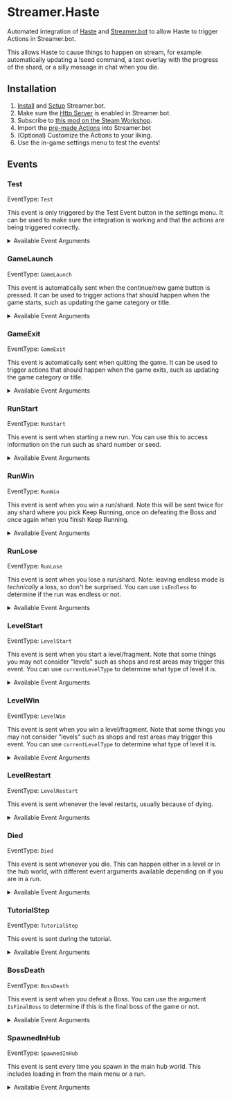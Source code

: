 # Streamer.Haste

Automated integration of [Haste](https://store.steampowered.com/app/1796470/HASTE_Broken_Worlds/) and [Streamer.bot](https://streamer.bot/) to allow Haste to trigger Actions in Streamer.bot.

This allows Haste to cause things to happen on stream, for example: automatically updating a !seed command, a text overlay with the progress of the shard, or a silly message in chat when you die.

## Installation

1) [Install](https://docs.streamer.bot/get-started/installation) and [Setup](https://docs.streamer.bot/get-started/setup) Streamer.bot.
2) Make sure the [Http Server](https://docs.streamer.bot/api/servers/http) is enabled in Streamer.bot.
2) Subscribe to [this mod on the Steam Workshop](https://steamcommunity.com/sharedfiles/filedetails/?id=3464256363).
3) Import the [pre-made Actions](Streamer.Haste.streamerbot) into Streamer.bot
4) (Optional) Customize the Actions to your liking.
5) Use the in-game settings menu to test the events!

## Events

### Test

EventType: `Test`

This event is only triggered by the Test Event button in the settings menu. It can be used to make sure the integration is working and that the actions are being triggered correctly.

<details>
<summary>Available Event Arguments</summary>

| Name | Example | Description |
|------|-------------| ------------------|
| eventType | `Test` | The type of event. This will always be `Test` for this event. |

</details>

### GameLaunch

EventType: `GameLaunch`

This event is automatically sent when the continue/new game button is pressed. It can be used to trigger actions that should happen when the game starts, such as updating the game category or title.

<details>
<summary>Available Event Arguments</summary>

| Name | Example | Description |
|------|-------------| ------------------|
| eventType | `GameLaunch` | The type of event. This will always be `GameLaunch` for this event. |

</details>

### GameExit

EventType: `GameExit`

This event is automatically sent when quitting the game. It can be used to trigger actions that should happen when the game exits, such as updating the game category or title.

<details>
<summary>Available Event Arguments</summary>

| Name | Example | Description |
|------|-------------| ------------------|
| eventType | `GameExit` | The type of event. This will always be `GameExit` for this event. |

</details>

### RunStart

EventType: `RunStart`

This event is sent when starting a new run. You can use this to access information on the run such as shard number or seed.

<details>
<summary>Available Event Arguments</summary>

| Name | Example | Description |
|------|-------------| ------------------|
| eventType | `RunStart` | The type of event. This will always be `RunStart` for this event. |
| inRun | `True` | Whether the player is in a run or not. |
| isEndless | `False` | Whether the run is configured to be endless. |
| isKeepRunning | `False` | Whether the run is currently in the Keep Running state post-boss. |
| shardId | `0` | The ID of the shard. Add one to get the shard number for shards 1-10. Endless Shard has a shardId of `100` |
| seed | `1744746608` | The seed of the run. |
| queuedNodeCount | `0` | The number of queued nodes in the current path. |
| runTitle | `Forest 1` | The title of the run. |
| lives | `3` | The number of lives remaining. |
| maxLives | `3` | The maximum number of lives. |
| currentLevel | `0` | The current level of the run. |
| currentLevelType | `Default` | The type of the current level. Values are `Default`, `Shop`, `Challenge`, `Encounter`, `Boss`, and `RestStop` |
| currentHealth | `100` | The current health of the player. |
| maxHealth | `100` | The maximum health of the player. |
| currentEnergy | `0.126` | The current energy of the player. Note as of the first release of this mod it's best used for percentage of energy available. |
| maxEnergy | `1` | The maximum energy of the player. Note as of the first release of this mod it's best used for percentage of energy available. |

</details>

### RunWin

EventType: `RunWin`

This event is sent when you win a run/shard. Note this will be sent twice for any shard where you pick Keep Running, once on defeating the Boss and once again when you finish Keep Running.

<details>
<summary>Available Event Arguments</summary>

| Name | Example | Description |
|------|-------------| ------------------|
| eventType | `RunWin` | The type of event. This will always be `RunWin` for this event. |
| inRun | `True` | Whether the player is in a run or not. |
| isEndless | `False` | Whether the run is configured to be endless. |
| isKeepRunning | `False` | Whether the run is currently in the Keep Running state post-boss. |
| shardId | `0` | The ID of the shard. Add one to get the shard number for shards 1-10. Endless Shard has a shardId of `100` |
| seed | `1744746608` | The seed of the run. |
| queuedNodeCount | `0` | The number of queued nodes in the current path. |
| runTitle | `Forest 1` | The title of the run. |
| lives | `3` | The number of lives remaining. |
| maxLives | `3` | The maximum number of lives. |
| currentLevel | `0` | The current level of the run. |
| currentLevelType | `Boss` | The type of the current level. Values are `Default`, `Shop`, `Challenge`, `Encounter`, `Boss`, and `RestStop` |
| currentHealth | `100` | The current health of the player. |
| maxHealth | `100` | The maximum health of the player. |
| currentEnergy | `0.126` | The current energy of the player. Note as of the first release of this mod it's best used for percentage of energy available. |
| maxEnergy | `1` | The maximum energy of the player. Note as of the first release of this mod it's best used for percentage of energy available. |

</details>

### RunLose

EventType: `RunLose`

This event is sent when you lose a run/shard. Note: leaving endless mode is *technically* a loss, so don't be surprised. You can use `isEndless` to determine if the run was endless or not.

<details>
<summary>Available Event Arguments</summary>

| Name | Example | Description |
|------|-------------| ------------------|
| eventType | `RunLose` | The type of event. This will always be `RunLose` for this event. |
| inRun | `True` | Whether the player is in a run or not. |
| isEndless | `False` | Whether the run is configured to be endless. |
| isKeepRunning | `False` | Whether the run is currently in the Keep Running state post-boss. |
| shardId | `0` | The ID of the shard. Add one to get the shard number for shards 1-10. Endless Shard has a shardId of `100` |
| seed | `1744746608` | The seed of the run. |
| queuedNodeCount | `0` | The number of queued nodes in the current path. |
| runTitle | `Forest 1` | The title of the run. |
| lives | `3` | The number of lives remaining. |
| maxLives | `3` | The maximum number of lives. |
| currentLevel | `0` | The current level of the run. |
| currentLevelType | `Default` | The type of the current level. Values are `Default`, `Shop`, `Challenge`, `Encounter`, `Boss`, and `RestStop` |
| currentHealth | `100` | The current health of the player. |
| maxHealth | `100` | The maximum health of the player. |
| currentEnergy | `0.126` | The current energy of the player. Note as of the first release of this mod it's best used for percentage of energy available. |
| maxEnergy | `1` | The maximum energy of the player. Note as of the first release of this mod it's best used for percentage of energy available. |

</details>

### LevelStart

EventType: `LevelStart`

This event is sent when you start a level/fragment. Note that some things you may not consider "levels" such as shops and rest areas may trigger this event. You can use `currentLevelType` to determine what type of level it is.

<details>
<summary>Available Event Arguments</summary>

| Name | Example | Description |
|------|-------------| ------------------|
| eventType | `LevelStart` | The type of event. This will always be `LevelStart` for this event. |
| inRun | `True` | Whether the player is in a run or not. |
| isEndless | `False` | Whether the run is configured to be endless. |
| isKeepRunning | `False` | Whether the run is currently in the Keep Running state post-boss. |
| shardId | `0` | The ID of the shard. Add one to get the shard number for shards 1-10. Endless Shard has a shardId of `100` |
| seed | `1744746608` | The seed of the run. |
| queuedNodeCount | `0` | The number of queued nodes in the current path. |
| runTitle | `Forest 1` | The title of the run. |
| lives | `3` | The number of lives remaining. |
| maxLives | `3` | The maximum number of lives. |
| currentLevel | `0` | The current level of the run. |
| currentLevelType | `Default` | The type of the current level. Values are `Default`, `Shop`, `Challenge`, `Encounter`, `Boss`, and `RestStop` |
| currentHealth | `100` | The current health of the player. |
| maxHealth | `100` | The maximum health of the player. |
| currentEnergy | `0.126` | The current energy of the player. Note as of the first release of this mod it's best used for percentage of energy available. |
| maxEnergy | `1` | The maximum energy of the player. Note as of the first release of this mod it's best used for percentage of energy available. |

</details>

### LevelWin

EventType: `LevelWin`

This event is sent when you win a level/fragment. Note that some things you may not consider "levels" such as shops and rest areas may trigger this event. You can use `currentLevelType` to determine what type of level it is.

<details>
<summary>Available Event Arguments</summary>

| Name | Example | Description |
|------|-------------| ------------------|
| eventType | `LevelWin` | The type of event. This will always be `LevelWin` for this event. |
| inRun | `True` | Whether the player is in a run or not. |
| isEndless | `False` | Whether the run is configured to be endless. |
| isKeepRunning | `False` | Whether the run is currently in the Keep Running state post-boss. |
| shardId | `0` | The ID of the shard. Add one to get the shard number for shards 1-10. Endless Shard has a shardId of `100` |
| seed | `1744746608` | The seed of the run. |
| queuedNodeCount | `0` | The number of queued nodes in the current path. |
| runTitle | `Forest 1` | The title of the run. |
| lives | `3` | The number of lives remaining. |
| maxLives | `3` | The maximum number of lives. |
| currentLevel | `0` | The current level of the run. |
| currentLevelType | `Default` | The type of the current level. Values are `Default`, `Shop`, `Challenge`, `Encounter`, `Boss`, and `RestStop` |
| currentHealth | `100` | The current health of the player. |
| maxHealth | `100` | The maximum health of the player. |
| currentEnergy | `0.126` | The current energy of the player. Note as of the first release of this mod it's best used for percentage of energy available. |
| maxEnergy | `1` | The maximum energy of the player. Note as of the first release of this mod it's best used for percentage of energy available. |

</details>

### LevelRestart

EventType: `LevelRestart`

This event is sent whenever the level restarts, usually because of dying.

<details>
<summary>Available Event Arguments</summary>

| Name | Example | Description |
|------|-------------| ------------------|
| eventType | `LevelRestart` | The type of event. This will always be `LevelRestart` for this event. |
| inRun | `True` | Whether the player is in a run or not. |
| isEndless | `False` | Whether the run is configured to be endless. |
| isKeepRunning | `False` | Whether the run is currently in the Keep Running state post-boss. |
| shardId | `0` | The ID of the shard. Add one to get the shard number for shards 1-10. Endless Shard has a shardId of `100` |
| seed | `1744746608` | The seed of the run. |
| queuedNodeCount | `0` | The number of queued nodes in the current path. |
| runTitle | `Forest 1` | The title of the run. |
| lives | `3` | The number of lives remaining. |
| maxLives | `3` | The maximum number of lives. |
| currentLevel | `0` | The current level of the run. |
| currentLevelType | `Default` | The type of the current level. Values are `Default`, `Shop`, `Challenge`, `Encounter`, `Boss`, and `RestStop` |
| currentHealth | `100` | The current health of the player. |
| maxHealth | `100` | The maximum health of the player. |
| currentEnergy | `0.126` | The current energy of the player. Note as of the first release of this mod it's best used for percentage of energy available. |
| maxEnergy | `1` | The maximum energy of the player. Note as of the first release of this mod it's best used for percentage of energy available. |

</details>

### Died

EventType: `Died`

This event is sent whenever you die. This can happen either in a level or in the hub world, with different event arguments available depending on if you are in a run.

<details>
<summary>Available Event Arguments</summary>

**When in a run**
| Name | Example | Description |
|------|-------------| ------------------|
| eventType | `Died` | The type of event. This will always be `Died` for this event. |
| inRun | `True` | Whether the player is in a run or not. |
| isEndless | `False` | Whether the run is configured to be endless. |
| isKeepRunning | `False` | Whether the run is currently in the Keep Running state post-boss. |
| shardId | `0` | The ID of the shard. Add one to get the shard number for shards 1-10. Endless Shard has a shardId of `100` |
| seed | `1744746608` | The seed of the run. |
| queuedNodeCount | `0` | The number of queued nodes in the current path. |
| runTitle | `Forest 1` | The title of the run. |
| lives | `3` | The number of lives remaining. |
| maxLives | `3` | The maximum number of lives. |
| currentLevel | `0` | The current level of the run. |
| currentLevelType | `Default` | The type of the current level. Values are `Default`, `Shop`, `Challenge`, `Encounter`, `Boss`, and `RestStop` |
| currentHealth | `100` | The current health of the player. |
| maxHealth | `100` | The maximum health of the player. |
| currentEnergy | `0.126` | The current energy of the player. Note as of the first release of this mod it's best used for percentage of energy available. |
| maxEnergy | `1` | The maximum energy of the player. Note as of the first release of this mod it's best used for percentage of energy available. |

**When _not_ in a run**
| Name | Example | Description |
|------|-------------| ------------------|
| eventType | `Died` | The type of event. This will always be `Died` for this event. |
| inRun | `False` | Whether the player is in a run or not. |
| maxLives | `3` | The maximum number of lives. |
| maxHealth | `100` | The maximum health of the player. |
| maxEnergy | `1` | The maximum energy of the player. Note as of the first release of this mod it's best used for percentage of energy available. |

</details>

### TutorialStep

EventType: `TutorialStep`

This event is sent during the tutorial.

<details>
<summary>Available Event Arguments</summary>

| Name | Example | Description |
|------|-------------| ------------------|
| eventType | `TutorialStep` | The type of event. This will always be `TutorialStep` for this event. |
| step | `0` | The current step of the tutorial. |

</details>

### BossDeath

EventType: `BossDeath`

This event is sent when you defeat a Boss. You can use the argument `IsFinalBoss` to determine if this is the final boss of the game or not.

<details>
<summary>Available Event Arguments</summary>

| Name | Example | Description |
|------|-------------| ------------------|
| eventType | `BossDeath` | The type of event. This will always be `BossDeath` for this event. |
| inRun | `True` | Whether the player is in a run or not. |
| isEndless | `False` | Whether the run is configured to be endless. |
| isKeepRunning | `False` | Whether the run is currently in the Keep Running state post-boss. |
| shardId | `0` | The ID of the shard. Add one to get the shard number for shards 1-10. Endless Shard has a shardId of `100` |
| seed | `1744746608` | The seed of the run. |
| queuedNodeCount | `0` | The number of queued nodes in the current path. |
| runTitle | `Forest 1` | The title of the run. |
| lives | `3` | The number of lives remaining. |
| maxLives | `3` | The maximum number of lives. |
| currentLevel | `0` | The current level of the run. |
| currentLevelType | `Default` | The type of the current level. Values are `Default`, `Shop`, `Challenge`, `Encounter`, `Boss`, and `RestStop` |
| currentHealth | `100` | The current health of the player. |
| maxHealth | `100` | The maximum health of the player. |
| currentEnergy | `0.126` | The current energy of the player. Note as of the first release of this mod it's best used for percentage of energy available. |
| maxEnergy | `1` | The maximum energy of the player. Note as of the first release of this mod it's best used for percentage of energy available. |
| IsFinalBoss | `False` | Whether the boss is the final boss of the game or not. |

</details>

### SpawnedInHub

EventType: `SpawnedInHub`

This event is sent every time you spawn in the main hub world. This includes loading in from the main menu or a run.

<details>
<summary>Available Event Arguments</summary>

| Name | Example | Description |
|------|-------------| ------------------|
| eventType | `SpawnedInHub` | The type of event. This will always be `SpawnedInHub` for this event. |

</details>